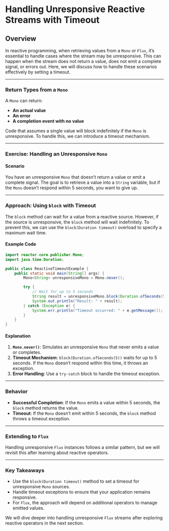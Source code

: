 # Handling Unresponsive Reactive Streams with Timeout

## Overview
In reactive programming, when retrieving values from a `Mono` or `Flux`, it’s essential to handle cases where the stream may be unresponsive. This can happen when the stream does not return a value, does not emit a complete signal, or errors out. Here, we will discuss how to handle these scenarios effectively by setting a timeout.

---

### Return Types from a `Mono`
A `Mono` can return:
- **An actual value**
- **An error**
- **A completion event with no value**

Code that assumes a single value will block indefinitely if the `Mono` is unresponsive. To handle this, we can introduce a timeout mechanism.

---

### Exercise: Handling an Unresponsive `Mono`
#### Scenario
You have an unresponsive `Mono` that doesn’t return a value or emit a complete signal. The goal is to retrieve a value into a `String` variable, but if the `Mono` doesn’t respond within 5 seconds, you want to give up.

---

### Approach: Using `block` with Timeout
The `block` method can wait for a value from a reactive source. However, if the source is unresponsive, the `block` method will wait indefinitely. To prevent this, we can use the `block(Duration timeout)` overload to specify a maximum wait time.

#### Example Code
```java
import reactor.core.publisher.Mono;
import java.time.Duration;

public class ReactiveTimeoutExample {
    public static void main(String[] args) {
        Mono<String> unresponsiveMono = Mono.never();

        try {
            // Wait for up to 5 seconds
            String result = unresponsiveMono.block(Duration.ofSeconds(5));
            System.out.println("Result: " + result);
        } catch (Exception e) {
            System.err.println("Timeout occurred: " + e.getMessage());
        }
    }
}
```

#### Explanation
1. **`Mono.never()`**: Simulates an unresponsive `Mono` that never emits a value or completes.
2. **Timeout Mechanism**: `block(Duration.ofSeconds(5))` waits for up to 5 seconds. If the `Mono` doesn’t respond within this time, it throws an exception.
3. **Error Handling**: Use a `try-catch` block to handle the timeout exception.

---

### Behavior
- **Successful Completion**: If the `Mono` emits a value within 5 seconds, the `block` method returns the value.
- **Timeout**: If the `Mono` doesn’t emit within 5 seconds, the `block` method throws a timeout exception.

---

### Extending to `Flux`
Handling unresponsive `Flux` instances follows a similar pattern, but we will revisit this after learning about reactive operators.

---

### Key Takeaways
- Use the `block(Duration timeout)` method to set a timeout for unresponsive `Mono` sources.
- Handle timeout exceptions to ensure that your application remains responsive.
- For `Flux`, the approach will depend on additional operators to manage emitted values.

We will dive deeper into handling unresponsive `Flux` streams after exploring reactive operators in the next section.

